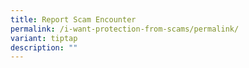 ```yaml
---
title: Report Scam Encounter
permalink: /i-want-protection-from-scams/permalink/
variant: tiptap
description: ""
---
```

<p></p>